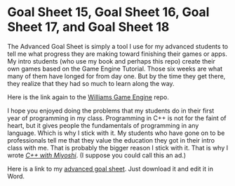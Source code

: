 # Goal Sheet 15, Goal Sheet 16, Goal Sheet 17, and Goal Sheet 18

The Advanced Goal Sheet is simply a tool I use for my advanced students to tell me what progress they are making toward finishing their games or apps.  My intro students (who use my book and perhaps this repo) create their own games based on the Game Engine Tutorial.  Those six weeks are what many of them have longed for from day one.  But by the time they get there, they realize that they had so much to learn along the way.

Here is the link again to the [Williams Game Engine](https://github.com/MichaelTMiyoshi/WilliamsGameEngineVS2019) repo.

I hope you enjoyed doing the problems that my students do in their first year of programming in my class.  Programming in C++ is not for the faint of heart, but it gives people the fundamentals of programming in any language.  Which is why I stick with it.  My students who have gone on to be professionals tell me that they value the education they got in their intro class with me.  That is probably the bigger reason I stick with it.  That is why I wrote _[C++ with Miyoshi](https://amzn.to/3bQuePT)_.  (I suppose you could call this an ad.)

Here is a link to my [advanced goal sheet](https://github.com/MichaelTMiyoshi/CSharpWithMiyoshi/blob/main/Documents/GoalsSheetAdvanced.docx).  Just download it and edit it in Word.
